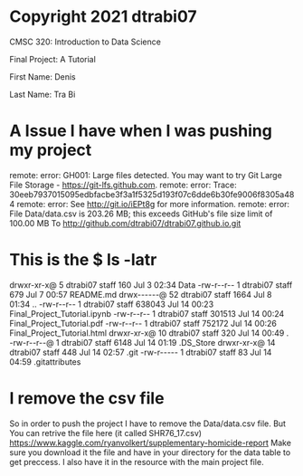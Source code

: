 
# Copyright 2021 dtrabi07

CMSC 320: Introduction to Data Science

Final Project: A Tutorial

First Name: Denis

Last Name: Tra Bi

# A Issue I have when I was pushing my project

remote: error: GH001: Large files detected. You may want to try Git Large File Storage - https://git-lfs.github.com.
remote: error: Trace: 30eeb7937015095edbfacbe3f3a1f5325d193f07c6dde6b30fe9006f8305a484
remote: error: See http://git.io/iEPt8g for more information.
remote: error: File Data/data.csv is 203.26 MB; this exceeds GitHub's file size limit of 100.00 MB
To http://github.com/dtrabi07/dtrabi07.github.io.git


# This is the  $ ls -latr

drwxr-xr-x@  5 dtrabi07  staff     160 Jul  3 02:34 Data
-rw-r--r--   1 dtrabi07  staff     679 Jul  7 00:57 README.md
drwx------@ 52 dtrabi07  staff    1664 Jul  8 01:34 ..
-rw-r--r--   1 dtrabi07  staff  638043 Jul 14 00:23 Final_Project_Tutorial.ipynb
-rw-r--r--   1 dtrabi07  staff  301513 Jul 14 00:24 Final_Project_Tutorial.pdf
-rw-r--r--   1 dtrabi07  staff  752172 Jul 14 00:26 Final_Project_Tutorial.html
drwxr-xr-x@ 10 dtrabi07  staff     320 Jul 14 00:49 .
-rw-r--r--@  1 dtrabi07  staff    6148 Jul 14 01:19 .DS_Store
drwxr-xr-x@ 14 dtrabi07  staff     448 Jul 14 02:57 .git
-rw-r-----   1 dtrabi07  staff      83 Jul 14 04:59 .gitattributes

# I remove the csv file
So in order to push the project I have to remove the Data/data.csv file.
But You can retrive the file here (it called SHR76_17.csv)
https://www.kaggle.com/ryanvolkert/supplementary-homicide-report
Make sure you download it the file and have in your directory for the data table to 
get preccess. 
I also have it in the resource with the main project file.



